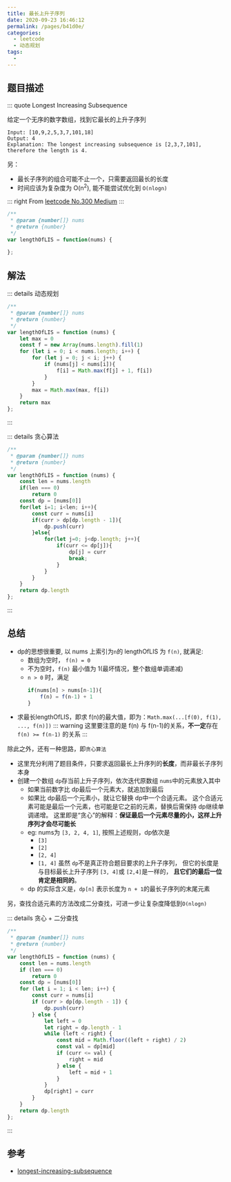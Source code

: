 ```yaml
---
title: 最长上升子序列
date: 2020-09-23 16:46:12
permalink: /pages/b41d0e/
categories: 
  - leetcode
  - 动态规划
tags: 
  - 
---
```

## 题目描述

::: quote  Longest Increasing Subsequence

给定一个无序的数字数组，找到它最长的上升子序列
```
Input: [10,9,2,5,3,7,101,18]
Output: 4 
Explanation: The longest increasing subsequence is [2,3,7,101], therefore the length is 4. 
```

另：
- 最长子序列的组合可能不止一个，只需要返回最长的长度
- 时间应该为复杂度为 O(n<sup>2</sup>), 能不能尝试优化到 `O(nlogn)`

::: right
From [leetcode No.300 Medium](https://leetcode.com/problems/longest-increasing-subsequence/)
:::

``` js
/**
 * @param {number[]} nums
 * @return {number}
 */
var lengthOfLIS = function(nums) {
    
};
```

## 解法

::: details 动态规划

``` js
/**
 * @param {number[]} nums
 * @return {number}
 */
var lengthOfLIS = function (nums) {
    let max = 0
    const f = new Array(nums.length).fill(1)
    for (let i = 0; i < nums.length; i++) {
        for (let j = 0; j < i; j++) {
            if (nums[j] < nums[i]){
                f[i] = Math.max(f[j] + 1, f[i])
            }
        }
        max = Math.max(max, f[i])
    }
    return max
};
```
:::

::: details 贪心算法

``` js
/**
 * @param {number[]} nums
 * @return {number}
 */
var lengthOfLIS = function (nums) {
    const len = nums.length
    if(len === 0)
        return 0
    const dp = [nums[0]]
    for(let i=1; i<len; i++){
        const curr = nums[i]
        if(curr > dp[dp.length - 1]){
            dp.push(curr)
        }else{
            for(let j=0; j<dp.length; j++){
                if(curr <= dp[j]){
                    dp[j] = curr
                    break;
                }
            }
        }
    }
    return dp.length
};
```
:::

## 总结
- dp的思想很重要, 以 nums 上索引为`n`的 lengthOfLIS 为 `f(n)`, 就满足:
    - 数组为空时， `f(n) = 0`
    - 不为空时，`f(n)` 最小值为 1(最坏情况，整个数组单调递减)
    - `n > 0` 时，满足
        ```js
        if(nums[n] > nums[n-1]){
            f(n) = f(n-1) + 1
        }
        ```
- 求最长lengthOfLIS，即求 f(n)的最大值，即为：`Math.max(...[f(0), f(1), ..., f(n)])`
::: warning
这里要注意的是 f(n) 与 f(n-1)的关系，**不一定**存在 `f(n) >= f(n-1)` 的关系
:::

除此之外，还有一种思路，即`贪心算法`
- 这里充分利用了题目条件，只要求返回最长上升序列的**长度**，而非最长子序列本身
- 创建一个数组 `dp`存当前上升子序列，依次迭代原数组 `nums`中的元素放入其中
    - 如果当前数字比 dp最后一个元素大，就追加到最后
    - 如果比 dp最后一个元素小，就让它替换 dp中一个合适元素。
        这个合适元素可能是最后一个元素，也可能是它之前的元素，替换后需保持 dp继续单调递增。
        这里即是“贪心”的解释：**保证最后一个元素尽量的小，这样上升序列才会尽可能长**
    - eg: nums为 `[3, 2, 4, 1]`, 按照上述规则，dp依次是
        - `[3]`
        - `[2]`
        - `[2, 4]`
        - `[1, 4]`
        虽然 `dp`不是真正符合题目要求的上升子序列， 但它的长度是与目标最长上升子序列 `[3, 4]`或 `[2,4]`是一样的，
        **且它们的最后一位肯定是相同的**。
    - dp 的实际含义是，`dp[n]` 表示长度为 `n + 1`的最长子序列的末尾元素

另，查找合适元素的方法改成二分查找，可进一步让复杂度降低到`O(nlogn)`

::: details 贪心 + 二分查找

``` js
/**
 * @param {number[]} nums
 * @return {number}
 */
var lengthOfLIS = function (nums) {
    const len = nums.length
    if (len === 0)
        return 0
    const dp = [nums[0]]
    for (let i = 1; i < len; i++) {
        const curr = nums[i]
        if (curr > dp[dp.length - 1]) {
            dp.push(curr)
        } else {
            let left = 0
            let right = dp.length - 1
            while (left < right) {
                const mid = Math.floor((left + right) / 2)
                const val = dp[mid]
                if (curr <= val) {
                    right = mid
                } else {
                    left = mid + 1
                }
            }
            dp[right] = curr
        }
    }
    return dp.length
};
```
:::


## 参考
- [longest-increasing-subsequence](https://leetcode-cn.com/problems/longest-increasing-subsequence/solution/zui-chang-shang-sheng-zi-xu-lie-by-leetcode-soluti/)